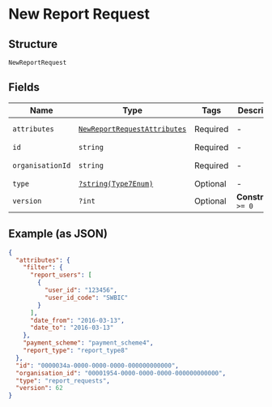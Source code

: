 
# New Report Request

## Structure

`NewReportRequest`

## Fields

| Name | Type | Tags | Description | Getter | Setter |
|  --- | --- | --- | --- | --- | --- |
| `attributes` | [`NewReportRequestAttributes`](../../doc/models/new-report-request-attributes.md) | Required | - | getAttributes(): NewReportRequestAttributes | setAttributes(NewReportRequestAttributes attributes): void |
| `id` | `string` | Required | - | getId(): string | setId(string id): void |
| `organisationId` | `string` | Required | - | getOrganisationId(): string | setOrganisationId(string organisationId): void |
| `type` | [`?string(Type7Enum)`](../../doc/models/type-7-enum.md) | Optional | - | getType(): ?string | setType(?string type): void |
| `version` | `?int` | Optional | **Constraints**: `>= 0` | getVersion(): ?int | setVersion(?int version): void |

## Example (as JSON)

```json
{
  "attributes": {
    "filter": {
      "report_users": [
        {
          "user_id": "123456",
          "user_id_code": "SWBIC"
        }
      ],
      "date_from": "2016-03-13",
      "date_to": "2016-03-13"
    },
    "payment_scheme": "payment_scheme4",
    "report_type": "report_type8"
  },
  "id": "0000034a-0000-0000-0000-000000000000",
  "organisation_id": "00001954-0000-0000-0000-000000000000",
  "type": "report_requests",
  "version": 62
}
```

